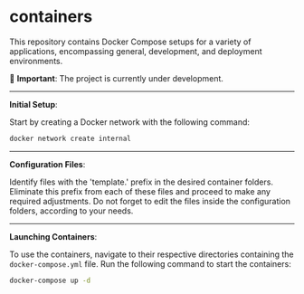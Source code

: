 # containers

This repository contains Docker Compose setups for a variety of applications, encompassing general, development, and deployment environments.

🚧 **Important**: The project is currently under development.

---

**Initial Setup**:

Start by creating a Docker network with the following command:

```bash
docker network create internal
```

---

**Configuration Files**:

Identify files with the 'template.' prefix in the desired container folders. Eliminate this prefix from each of these files and proceed to make any required adjustments. Do not forget to edit the files inside the configuration folders, according to your needs.

---

**Launching Containers**:

To use the containers, navigate to their respective directories containing the `docker-compose.yml` file. Run the following command to start the containers:

```bash
docker-compose up -d
```
